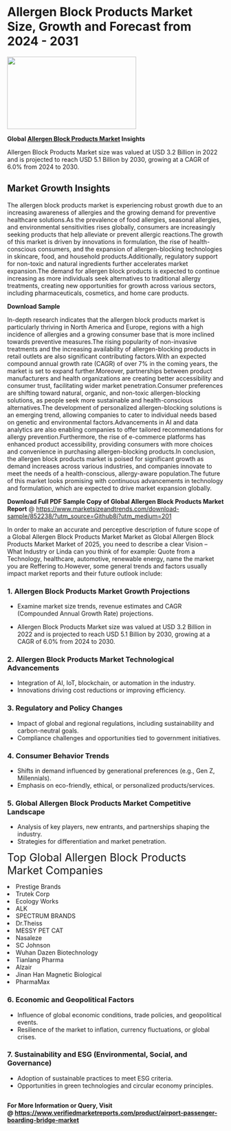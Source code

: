 <H1>Allergen Block Products Market Size, Growth and Forecast from 2024 - 2031</H1><img class="aligncenter size-medium wp-image-584254" src="https://thirdeyenews.in/wp-content/uploads/2024/09/Global-Market-Research-300x168.jpeg" alt="" width="300" height="168" /><p><strong>Global&nbsp;<a href="https://www.marketsizeandtrends.com/download-sample/852238/?utm_source=Github8j?utm_medium=201">Allergen Block Products Market</a> Insights</strong></p><p>Allergen Block Products Market size was valued at USD 3.2 Billion in 2022 and is projected to reach USD 5.1 Billion by 2030, growing at a CAGR of 6.0% from 2024 to 2030.</p><p><h2>Market Growth Insights</h2> <p>The allergen block products market is experiencing robust growth due to an increasing awareness of allergies and the growing demand for preventive healthcare solutions.As the prevalence of food allergies, seasonal allergies, and environmental sensitivities rises globally, consumers are increasingly seeking products that help alleviate or prevent allergic reactions.The growth of this market is driven by innovations in formulation, the rise of health-conscious consumers, and the expansion of allergen-blocking technologies in skincare, food, and household products.Additionally, regulatory support for non-toxic and natural ingredients further accelerates market expansion.The demand for allergen block products is expected to continue increasing as more individuals seek alternatives to traditional allergy treatments, creating new opportunities for growth across various sectors, including pharmaceuticals, cosmetics, and home care products.</p> <p><strong>Download Sample</strong></p> <p>In-depth research indicates that the allergen block products market is particularly thriving in North America and Europe, regions with a high incidence of allergies and a growing consumer base that is more inclined towards preventive measures.The rising popularity of non-invasive treatments and the increasing availability of allergen-blocking products in retail outlets are also significant contributing factors.With an expected compound annual growth rate (CAGR) of over 7% in the coming years, the market is set to expand further.Moreover, partnerships between product manufacturers and health organizations are creating better accessibility and consumer trust, facilitating wider market penetration.Consumer preferences are shifting toward natural, organic, and non-toxic allergen-blocking solutions, as people seek more sustainable and health-conscious alternatives.The development of personalized allergen-blocking solutions is an emerging trend, allowing companies to cater to individual needs based on genetic and environmental factors.Advancements in AI and data analytics are also enabling companies to offer tailored recommendations for allergy prevention.Furthermore, the rise of e-commerce platforms has enhanced product accessibility, providing consumers with more choices and convenience in purchasing allergen-blocking products.In conclusion, the allergen block products market is poised for significant growth as demand increases across various industries, and companies innovate to meet the needs of a health-conscious, allergy-aware population.The future of this market looks promising with continuous advancements in technology and formulation, which are expected to drive market expansion globally.</p> <p><span class=""><strong>Download Full PDF Sample Copy of Global Allergen Block Products Market Report</strong> @ <a href="https://www.marketsizeandtrends.com/download-sample/852238/?utm_source=Github8j?utm_medium=201" target="_blank">https://www.marketsizeandtrends.com/download-sample/852238/?utm_source=Github8j?utm_medium=201</a></span></p><p>In order to make an accurate and perceptive description of future scope of a Global&nbsp;Allergen Block Products Market Market as Global&nbsp;Allergen Block Products Market Market of 2025, you need to describe a clear Vision &ndash; What Industry or Linda can you think of for example: Quote from a Technology, healthcare, automotive, renewable energy, name the market you are Reffering to.However, some general trends and factors usually impact market reports and their future outlook include:</p><h3>1.&nbsp;<strong>Allergen Block Products Market Growth Projections</strong></h3><ul><li>Examine market size trends, revenue estimates and CAGR (Compounded Annual Growth Rate) projections.</li><li><p>Allergen Block Products Market size was valued at USD 3.2 Billion in 2022 and is projected to reach USD 5.1 Billion by 2030, growing at a CAGR of 6.0% from 2024 to 2030.</p></li></ul><h3>2.&nbsp;<strong>Allergen Block Products Market Technological Advancements</strong></h3><ul><li>Integration of AI, IoT, blockchain, or automation in the industry.</li><li>Innovations driving cost reductions or improving efficiency.</li></ul><h3>3.&nbsp;<strong>Regulatory and Policy Changes</strong></h3><ul><li>Impact of global and regional regulations, including sustainability and carbon-neutral goals.</li><li>Compliance challenges and opportunities tied to government initiatives.</li></ul><h3>4.&nbsp;<strong>Consumer Behavior Trends</strong></h3><ul><li>Shifts in demand influenced by generational preferences (e.g., Gen Z, Millennials).</li><li>Emphasis on eco-friendly, ethical, or personalized products/services.</li></ul><h3>5.&nbsp;<strong>Global Allergen Block Products Market Competitive Landscape</strong></h3><ul><li>Analysis of key players, new entrants, and partnerships shaping the industry.</li><li>Strategies for differentiation and market penetration.</li></ul><p data-pm-slice="1 1 []"><span style="color: inherit; font-family: inherit; font-size: 25px;">Top Global Allergen Block Products Market Companies</span></p><div class="" data-test-id=""><p><li>Prestige Brands</li><li> Trutek Corp</li><li> Ecology Works</li><li> ALK</li><li> SPECTRUM BRANDS</li><li> Dr.Theiss</li><li> MESSY PET CAT</li><li> Nasaleze</li><li> SC Johnson</li><li> Wuhan Dazen Biotechnology</li><li> Tianlang Pharma</li><li> Alzair</li><li> Jinan Han Magnetic Biological</li><li> PharmaMax</li></p></div><h3>6.&nbsp;<strong>Economic and Geopolitical Factors</strong></h3><ul><li>Influence of global economic conditions, trade policies, and geopolitical events.</li><li>Resilience of the market to inflation, currency fluctuations, or global crises.</li></ul><h3>7.&nbsp;<strong>Sustainability and ESG (Environmental, Social, and Governance)</strong></h3><ul><li>Adoption of sustainable practices to meet ESG criteria.</li><li>Opportunities in green technologies and circular economy principles.</li></ul><h2><strong style="font-size: 14px;">For More Information or Query, Visit @&nbsp;</strong><a style="background-color: #ffffff; font-size: 14px;" href="https://www.marketsizeandtrends.com/report/allergen-block-products-market/" target="_blank">https://www.verifiedmarketreports.com/product/airport-passenger-boarding-bridge-market</a></h2>